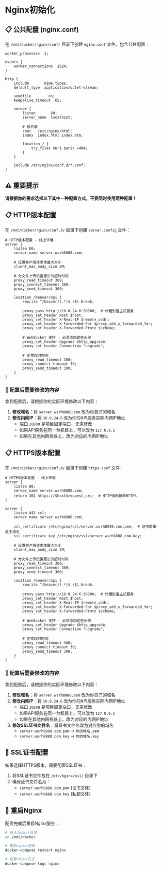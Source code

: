 # Nginx初始化

## 📋 公共配置 (nginx.conf)

在 `/mnt/docker/nginx/conf/` 目录下创建 `nginx.conf` 文件，包含公共配置：

```nginx
worker_processes  1;

events {
    worker_connections  1024;
}

http {
    include       mime.types;
    default_type  application/octet-stream;

    sendfile        on;
    keepalive_timeout  65;

    server {
        listen       80;
        server_name  localhost;

        # 根目录
        root   /etc/nginx/html;
        index  index.html index.htm;

        location / {
            try_files $uri $uri/ =404;
        }
    }

    include /etc/nginx/conf.d/*.conf;
}
```

## ⚠️ 重要提示

**请根据你的需求选择以下其中一种配置方式，不要同时使用两种配置！**

## 📋 HTTP版本配置

在 `/mnt/docker/nginx/conf.d/` 目录下创建 `server.config` 文件：

```nginx
# HTTP版本配置 - 线上环境
server {
    listen 80;
    server_name server.wsrh8888.com;

    # 设置客户端请求体最大大小
    client_max_body_size 2M;

    # 为文件上传设置更长的超时时间
    proxy_read_timeout 300;
    proxy_connect_timeout 300;
    proxy_send_timeout 300;

    location /beaver/api {
        rewrite ^/beaver/(.*)$ /$1 break;

        proxy_pass http://10.0.24.6:20800;  # 代理到宿主机服务
        proxy_set_header Host $host;
        proxy_set_header X-Real-IP $remote_addr;
        proxy_set_header X-Forwarded-For $proxy_add_x_forwarded_for;
        proxy_set_header X-Forwarded-Proto $scheme;
        
        # WebSocket 支持 - 必须添加这些头部
        proxy_set_header Upgrade $http_upgrade;
        proxy_set_header Connection "upgrade";

        # 正常超时时间
        proxy_read_timeout 300;
        proxy_connect_timeout 30;
        proxy_send_timeout 300;
    }
}
```

### 🔧 配置后需要修改的内容

拿到配置后，请根据你的实际环境修改以下内容：

1. **修改域名**：将 `server.wsrh8888.com` 改为你自己的域名
2. **修改内网IP**：将 `10.0.24.6` 改为你的API服务实际内网IP地址
   - 端口 `20800` 是项目固定端口，无需修改
   - 如果API服务在同一台机器上，可以改为 `127.0.0.1`
   - 如果在其他内网机器上，改为对应的内网IP地址

## 📋 HTTPS版本配置

在 `/mnt/docker/nginx/conf.d/` 目录下创建 `https.conf` 文件：

```nginx
# HTTPS版本配置 - 线上环境
server {
    listen 80;
    server_name server.wsrh8888.com;
    return 301 https://$host$request_uri;  # HTTP强制跳转HTTPS
}

server {
    listen 443 ssl;
    server_name server.wsrh8888.com;

    ssl_certificate /etc/nginx/ssl/server.wsrh8888.com.pem;  # 证书需覆盖主域名
    ssl_certificate_key /etc/nginx/ssl/server.wsrh8888.com.key;

    # 设置客户端请求体最大大小
    client_max_body_size 2M;

    # 为文件上传设置更长的超时时间
    proxy_read_timeout 300;
    proxy_connect_timeout 300;
    proxy_send_timeout 300;
    
    location /beaver/api {
        rewrite ^/beaver/(.*)$ /$1 break;

        proxy_pass http://10.0.24.6:20800;  # 代理到宿主机服务
        proxy_set_header Host $host;
        proxy_set_header X-Real-IP $remote_addr;
        proxy_set_header X-Forwarded-For $proxy_add_x_forwarded_for;
        proxy_set_header X-Forwarded-Proto $scheme;
        
        # WebSocket 支持 - 必须添加这些头部
        proxy_set_header Upgrade $http_upgrade;
        proxy_set_header Connection "upgrade";

        # 正常超时时间
        proxy_read_timeout 300;
        proxy_connect_timeout 30;
        proxy_send_timeout 300;
    }
}
```

### 🔧 配置后需要修改的内容

拿到配置后，请根据你的实际环境修改以下内容：

1. **修改域名**：将 `server.wsrh8888.com` 改为你自己的域名
2. **修改内网IP**：将 `10.0.24.6` 改为你的API服务实际内网IP地址
   - 端口 `20800` 是项目固定端口，无需修改
   - 如果API服务在同一台机器上，可以改为 `127.0.0.1`
   - 如果在其他内网机器上，改为对应的内网IP地址
3. **修改SSL证书文件名**：将证书文件名改为对应你的域名
   - `server.wsrh8888.com.pem` → `你的域名.pem`
   - `server.wsrh8888.com.key` → `你的域名.key`

## 🔐 SSL证书配置

如果选择HTTPS版本，需要配置SSL证书：

1. 将SSL证书文件放在 `/etc/nginx/ssl/` 目录下
2. 确保证书文件名为：
   - `server.wsrh8888.com.pem` (证书文件)
   - `server.wsrh8888.com.key` (私钥文件)

## 🚀 重启Nginx

配置完成后重启Nginx服务：

```bash
# 进入docker目录
cd /mnt/docker

# 重启nginx容器
docker-compose restart nginx

# 查看nginx日志
docker-compose logs nginx
```
